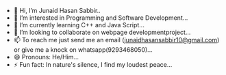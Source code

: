 - 👋 Hi, I’m Junaid Hasan Sabbir..
- 👀 I’m interested in Programming and Software Development...
- 🌱 I’m currently learning C++ and Java Script...
- 💞️ I’m looking to collaborate on webpage developmentproject...
- 📫 To reach me just send me an email (junaidhasansabbir10@gmail.com) or give me a knock on whatsapp(9293468050)...
- 😄 Pronouns: He/Him...
- ⚡ Fun fact: In nature's silence, I find my loudest peace...

<!---
JHSabbir10/JHSabbir10 is a ✨ special ✨ repository because its `README.md` (this file) appears on your GitHub profile.
You can click the Preview link to take a look at your changes.
--->
